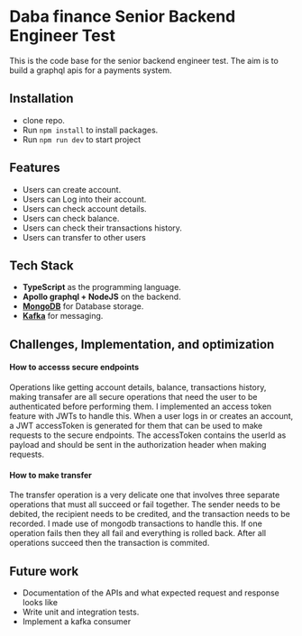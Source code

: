 # Daba finance Senior Backend Engineer Test

This is the code base for the senior backend engineer test. The aim is to build a graphql apis for a payments system.

## Installation

-   clone repo.
-   Run `npm install` to install packages.
-   Run `npm run dev` to start project

## Features

-   Users can create account.
-   Users can Log into their account.
-   Users can check account details.
-   Users can check balance.
-   Users can check their transactions history.
-   Users can transfer to other users

## Tech Stack

-   **TypeScript** as the programming language.
-   **Apollo graphql + NodeJS** on the backend.
-   **[MongoDB](https://www.mongodb.com/)** for Database storage.
-   **[Kafka](https://www.confluent.io/)** for messaging.

## Challenges, Implementation, and optimization

#### How to accesss secure endpoints

Operations like getting account details, balance, transactions history, making transafer are all secure operations that need the user to be authenticated before performing them. I implemented an access token feature with JWTs to handle this. When a user logs in or creates an account, a JWT accessToken is generated for them that can be used to make requests to the secure endpoints. The accessToken contains the userId as payload and should be sent in the authorization header when making requests.

#### How to make transfer

The transfer operation is a very delicate one that involves three separate operations that must all succeed or fail together. The sender needs to be debited, the recipient needs to be credited, and the transaction needs to be recorded. I made use of mongodb transactions to handle this. If one operation fails then they all fail and everything is rolled back. After all operations succeed then the transaction is commited.

## Future work

-   Documentation of the APIs and what expected request and response looks like
-   Write unit and integration tests.
-   Implement a kafka consumer
